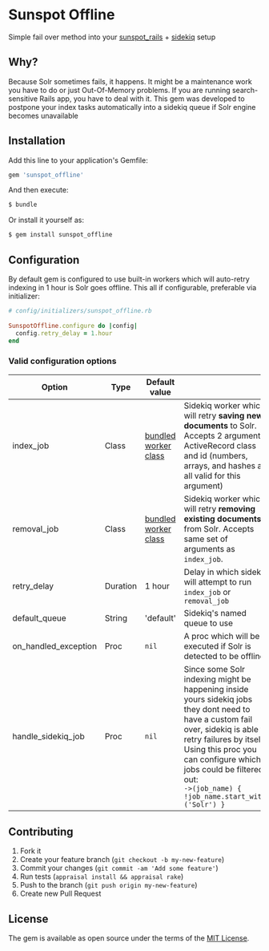 # Sunspot Offline
Simple fail over method into your [sunspot_rails](https://github.com/sunspot/sunspot) + [sidekiq](https://github.com/mperham/sidekiq) setup

## Why?

Because Solr sometimes fails, it happens. It might be a maintenance work you have to do or just Out-Of-Memory problems.
If you are running search-sensitive Rails app, you have to deal with it.
This gem was developed to postpone your index tasks automatically into a sidekiq queue if Solr engine becomes unavailable

## Installation
Add this line to your application's Gemfile:

```ruby
gem 'sunspot_offline'
```

And then execute:
```bash
$ bundle
```

Or install it yourself as:
```bash
$ gem install sunspot_offline
```

## Configuration

By default gem is configured to use built-in workers which will auto-retry indexing in 1 hour is Solr goes offline.
This all if configurable, preferable via initializer:

```ruby
# config/initializers/sunspot_offline.rb
  
SunspotOffline.configure do |config|
  config.retry_delay = 1.hour
end
```

### Valid configuration options

|Option         | Type| Default value|                      |
|---------------|-----|--------------|----------------------|
| index_job | Class| [bundled worker class](lib/sunspot_offline/sidekiq/index_worker.rb) | Sidekiq worker which will retry **saving new documents** to Solr. Accepts 2 arguments: ActiveRecord class and id (numbers, arrays, and hashes are all valid for this argument) |
| removal_job | Class| [bundled worker class](lib/sunspot_offline/sidekiq/removal_worker.rb) | Sidekiq worker which will retry **removing existing documents** from Solr. Accepts same set of arguments as `index_job`.
| retry_delay | Duration | 1 hour | Delay in which sidekiq will attempt to run `index_job` or `removal_job` |
| default_queue | String | 'default' | Sidekiq's named queue to use |
| on_handled_exception | Proc | `nil` | A proc which will be executed if Solr is detected to be offline |
| handle_sidekiq_job | Proc | `nil` | Since some Solr indexing might be happening inside yours sidekiq jobs they dont need to have a custom fail over, sidekiq is able to retry failures by itself. Using this proc you can configure which jobs could be filtered out:<br>`->(job_name) { !job_name.start_with?('Solr') }` |

## Contributing

1. Fork it
2. Create your feature branch (`git checkout -b my-new-feature`)
3. Commit your changes (`git commit -am 'Add some feature'`)
4. Run tests (`appraisal install && appraisal rake`)
5. Push to the branch (`git push origin my-new-feature`)
6. Create new Pull Request

## License
The gem is available as open source under the terms of the [MIT License](https://opensource.org/licenses/MIT).
